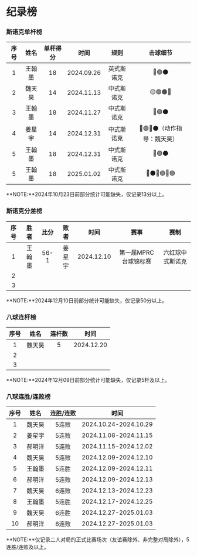 # 纪录榜

### 斯诺克单杆榜

| 序号 | 姓名   | 单杆得分 | 时间      | 规则       | 击球细节     |
| :--: | :----: | :------: | :-------: | :------: | :---------: |
| 1    | 王翰墨 | 18       | 2024.09.26 | 英式斯诺克 | 🔵🟣⚫️   | 
| 2    | 魏天昊 | 14       | 2024.11.13 | 中式斯诺克 | 🟡🟢🟤🔵 |
| 3    | 王翰墨 | 18       | 2024.11.27 | 中式斯诺克 | 🔵🟣⚫️   |
| 4    | 姜星宇 | 14       | 2024.12.31 | 中式斯诺克 | 🔴🟣🔴⚫️（动作指导：魏天昊） |
| 5    | 王翰墨 | 18       | 2024.12.31 | 中式斯诺克 | 🔵🟣⚫️   |
| 5    | 王翰墨 | 18       | 2025.01.02 | 中式斯诺克 | 🔴⚫️🔴🟣🔴🟢 |

**NOTE:**2024年10月23日前部分统计可能缺失，仅记录13分以上。

### 斯诺克分差榜

| 序号 |  胜者  | 比分 |  败者  |    时间    |         赛事         |       赛制       |
| :--: | :----: | :--: | :----: | :--------: | :------------------: | :--------------: |
|  1   | 王翰墨 | 56-1 | 姜星宇 | 2024.12.10 | 第一届MPRC台球锦标赛 | 六红球中式斯诺克 |
|  2   |        |      |        |            |                      |                  |
|  3   |        |      |        |            |                      |                  |

**NOTE:**2024年12月10日前部分统计可能缺失，仅记录50分以上。

### 八球连杆榜

| 序号 | 姓名   | 连杆数   | 时间        |
| :--: | :---: | :------: | :--------: |
| 1    | 魏天昊 |  5       | 2024.12.20 |
| 2    |       |          |            |
| 3    |       |          |            |

**NOTE:**2024年12月09日前部分统计可能缺失，仅记录5杆及以上。

### 八球连胜/连败榜

| 序号 | 姓名   | 连胜/连败 | 时间                  |
| :--: | :---: | :------: | :-------------------: |
| 1    | 魏天昊 | 5连败    | 2024.10.24-2024.10.29 |
| 2    | 姜星宇 | 5连败    | 2024.11.08-2024.11.15 |
| 3    | 郝明洋 | 5连败    | 2024.11.15-2024.12.02 |
| 4    | 魏天昊 | 5连败    | 2024.12.09-2024.12.10 |
| 5    | 王翰墨 | 5连胜    | 2024.12.09-2024.12.11 |
| 6    | 郝明洋 | 5连败    | 2024.12.09-2024.12.13 |
| 7    | 魏天昊 | 6连败    | 2024.12.13-2024.12.23 |
| 8    | 王翰墨 | 5连胜    | 2024.12.17-2024.12.25 |
| 9    | 魏天昊 | 6连胜    | 2024.12.27-2025.01.03 |
| 10   | 郝明洋 | 8连败    | 2024.12.27-2025.01.03 |

**NOTE:**仅记录二人对局的正式比赛场次（友谊赛除外、非完整对局除外），5连胜/连败及以上。
